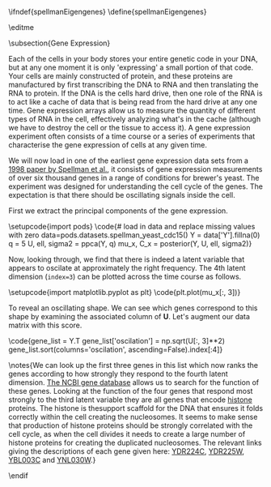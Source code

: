 \ifndef{spellmanEigengenes}
\define{spellmanEigengenes}

\editme

\subsection{Gene Expression}

Each of the cells in your body stores your entire genetic code in your DNA, but at any one moment it is only 'expressing' a small portion of that code. Your cells are mainly constructed of protein, and these proteins are manufactured by first transcribing the DNA to RNA and then translating the RNA to protein. If the DNA is the cells hard drive, then one role of the RNA is to act like a cache of data that is being read from the hard drive at any one time. Gene expression arrays allow us to measure the quantity of different types of RNA in the cell, effectively analyzing what's in the cache (although we have to destroy the cell or the tissue to access it). A gene expression experiment often consists of a time course or a series of experiments that characterise the gene expression of cells at any given time.

We will now load in one of the earliest gene expression data sets from a [1998 paper by Spellman et al.](http://www.ncbi.nlm.nih.gov/pubmed/9843569), it consists of gene expression measurements of over six thousand genes in a range of conditions for brewer's yeast. The experiment was designed for understanding the cell cycle of the genes. The expectation is that there should be oscillating signals inside the cell.

First we extract the principal components of the gene expression.

\setupcode{import pods}
\code{# load in data and replace missing values with zero
data=pods.datasets.spellman_yeast_cdc15()
Y = data['Y'].fillna(0)
q = 5
U, ell, sigma2 = ppca(Y, q)
mu_x, C_x = posterior(Y, U, ell, sigma2)}

Now, looking through, we find that there is indeed a latent variable that appears to oscilate at approximately the right frequency. The 4th latent dimension (`index=3`) can be plotted across the time course as follows.

\setupcode{import matplotlib.pyplot as plt}
\code{plt.plot(mu_x[:, 3])}

To reveal an oscillating shape. We can see which genes correspond to this shape by examining the associated column of $\mathbf{U}$. Let's augment our data matrix with this score.

\code{gene_list = Y.T
gene_list['oscilation'] = np.sqrt(U[:, 3]**2)
gene_list.sort(columns='oscilation', ascending=False).index[:4]}

\notes{We can look up the first three genes in this list which now ranks the genes according to how strongly they respond to the fourth latent dimension. [The NCBI gene database](http://www.ncbi.nlm.nih.gov/gene/) allows us to search for the function of these genes. Looking at the function of the four genes that respond most strongly to the third latent variable they are all genes that encode [histone](http://en.wikipedia.org/wiki/Histone) proteins. The histone is thesupport scaffold for the DNA that ensures it folds correctly within the cell creating the nucleosomes. It seems to make sense that production of histone proteins should be strongly correlated with the cell cycle, as when the cell divides it needs to create a large number of histone proteins for creating the duplicated nucleosomes. The relevant links giving the descriptions of each gene given here: [YDR224C](http://www.ncbi.nlm.nih.gov/gene/851810), [YDR225W](http://www.ncbi.nlm.nih.gov/gene/851811), [YBL003C](http://www.ncbi.nlm.nih.gov/gene/852283) and [YNL030W](http://www.ncbi.nlm.nih.gov/gene/855701).}

\endif
